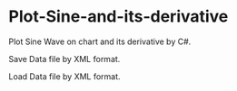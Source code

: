 # Plot-Sine-and-its-derivative

Plot Sine Wave on chart and its derivative by C#.

Save Data file by XML format.

Load Data file by XML format.

